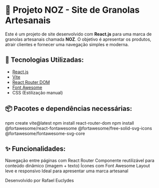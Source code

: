 # 🌰 Projeto NOZ - Site de Granolas Artesanais

Este é um projeto de site desenvolvido com **React.js** para uma marca de granolas artesanais chamada **NOZ**. O objetivo é apresentar os produtos, atrair clientes e fornecer uma navegação simples e moderna.

## 🚀 Tecnologias Utilizadas:

- [React.js](https://reactjs.org/)
- [Vite](https://vitejs.dev/)
- [React Router DOM](https://reactrouter.com/)
- [Font Awesome](https://fontawesome.com/)
- CSS (Estilização manual)

## 📦 Pacotes e dependências necessárias:
   npm create vite@latest
   npm install react-router-dom
   npm install @fortawesome/react-fontawesome @fortawesome/free-solid-svg-icons @fortawesome/fontawesome-svg-core

## ✨ Funcionalidades:
   Navegação entre páginas com React Router
   Componente reutilizável para conteúdo dinâmico (imagem + texto)
   Ícones com Font Awesome
   Layout leve e responsivo
   Ideal para apresentar uma marca artesanal

Desenvolvido por Rafael Euclydes
